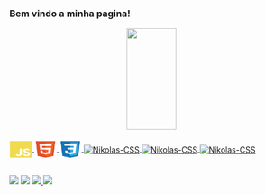 ### Bem vindo a minha pagina!

<div align="center">
  <a href="https://github.com/nikolasguedes">
  <!-- <img height="180em" width="42%" src="https://github-readme-stats.vercel.app/api?username=nikolasguedes&show_icons=true&theme=blue-green&include_all_commits=true&count_private=true"/> -->
  <img height="180em" width="42%" src="https://github-readme-stats.vercel.app/api/top-langs/?username=nikolasguedes&layout=compact&langs_count=7&theme=blue-green"/>
</div>
  
<div style="display: inline_block"><br>
  <img align="center" alt="Nikolas-Js" height="30" width="40" src="https://raw.githubusercontent.com/devicons/devicon/master/icons/javascript/javascript-plain.svg">
  <img align="center" alt="Nikolas-HTML" height="30" width="40" src="https://raw.githubusercontent.com/devicons/devicon/master/icons/html5/html5-original.svg">
  <img align="center" alt="Nikolas-CSS" height="30" width="40" src="https://raw.githubusercontent.com/devicons/devicon/master/icons/css3/css3-original.svg">
  <img align="center" alt="Nikolas-CSS" height="30" width="40" src="https://cdn.jsdelivr.net/gh/devicons/devicon/icons/csharp/csharp-original.svg" />
  <img align="center" alt="Nikolas-CSS" height="30" width="40" src="https://cdn.jsdelivr.net/gh/devicons/devicon/icons/photoshop/photoshop-plain.svg" />
  <img align="center" alt="Nikolas-CSS" height="30" width="40" src="https://cdn.jsdelivr.net/gh/devicons/devicon/icons/unity/unity-original.svg" />
</div>
  
<div><br> 
  
  <a href="https://www.youtube.com/channel/UC5YaN4_uIjYzibihCYNCE1g" target="_blank"><img src="https://img.shields.io/badge/YouTube-FF0000?style=for-the-badge&logo=youtube&logoColor=white" target="_blank"></a>
  <a href="https://www.instagram.com/guedes_nk/" target="_blank"><img src="https://img.shields.io/badge/-Instagram-%23E4405F?style=for-the-badge&logo=instagram&logoColor=white" target="_blank"></a>
  <a href = "mailto:guedesnikolas@gmail.com"><img src="https://img.shields.io/badge/-Gmail-%23333?style=for-the-badge&logo=gmail&logoColor=white" target="_blank">   </a>
  <a href="https://www.linkedin.com/in/nikolas-guedes-da-silva-6497541a1/" target="_blank"><img src="https://img.shields.io/badge/-LinkedIn-%230077B5?style=for-the-badge&logo=linkedin&logoColor=white" target="_blank"></a> 
 
</div>
